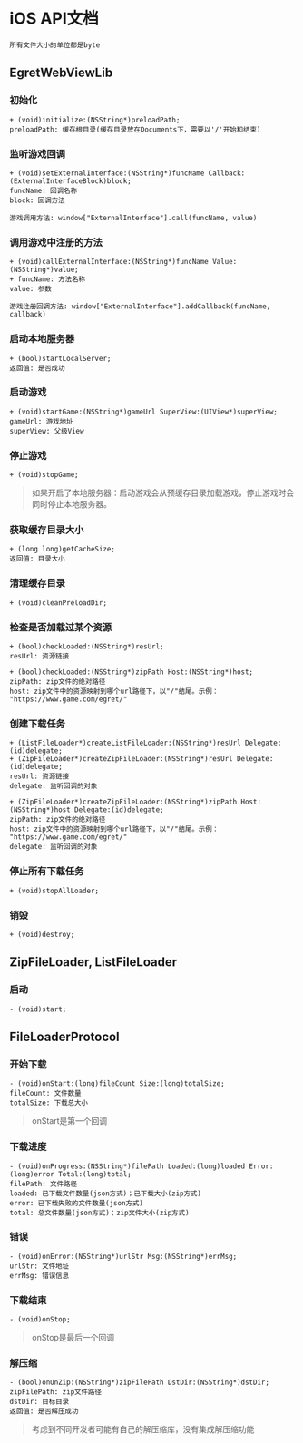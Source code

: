 # iOS API文档
```
所有文件大小的单位都是byte
```

## EgretWebViewLib

### 初始化
```
+ (void)initialize:(NSString*)preloadPath;
preloadPath: 缓存根目录(缓存目录放在Documents下，需要以'/'开始和结束)
```

### 监听游戏回调
```
+ (void)setExternalInterface:(NSString*)funcName Callback:(ExternalInterfaceBlock)block;
funcName: 回调名称
block: 回调方法

游戏调用方法: window["ExternalInterface"].call(funcName, value)
```

### 调用游戏中注册的方法
```
+ (void)callExternalInterface:(NSString*)funcName Value:(NSString*)value;
+ funcName: 方法名称
value: 参数

游戏注册回调方法: window["ExternalInterface"].addCallback(funcName, callback)
```

### 启动本地服务器
```
+ (bool)startLocalServer;
返回值: 是否成功
```

### 启动游戏
```
+ (void)startGame:(NSString*)gameUrl SuperView:(UIView*)superView;
gameUrl: 游戏地址
superView: 父级View
```

### 停止游戏
```
+ (void)stopGame;
```

> 如果开启了本地服务器：启动游戏会从预缓存目录加载游戏，停止游戏时会同时停止本地服务器。

### 获取缓存目录大小
```
+ (long long)getCacheSize;
返回值: 目录大小
```

### 清理缓存目录
```
+ (void)cleanPreloadDir;
```

### 检查是否加载过某个资源
```
+ (bool)checkLoaded:(NSString*)resUrl;
resUrl: 资源链接

+ (bool)checkLoaded:(NSString*)zipPath Host:(NSString*)host;
zipPath: zip文件的绝对路径
host: zip文件中的资源映射到哪个url路径下，以"/"结尾。示例： "https://www.game.com/egret/"
```

### 创建下载任务
```
+ (ListFileLoader*)createListFileLoader:(NSString*)resUrl Delegate:(id)delegate;
+ (ZipFileLoader*)createZipFileLoader:(NSString*)resUrl Delegate:(id)delegate;
resUrl: 资源链接
delegate: 监听回调的对象

+ (ZipFileLoader*)createZipFileLoader:(NSString*)zipPath Host:(NSString*)host Delegate:(id)delegate;
zipPath: zip文件的绝对路径
host: zip文件中的资源映射到哪个url路径下，以"/"结尾。示例： "https://www.game.com/egret/"
delegate: 监听回调的对象
```

### 停止所有下载任务
```
+ (void)stopAllLoader;
```

### 销毁
```
+ (void)destroy;
```

## ZipFileLoader, ListFileLoader

### 启动
```
- (void)start;
```

## FileLoaderProtocol

### 开始下载
```
- (void)onStart:(long)fileCount Size:(long)totalSize;
fileCount: 文件数量
totalSize: 下载总大小
```
> onStart是第一个回调

### 下载进度
```
- (void)onProgress:(NSString*)filePath Loaded:(long)loaded Error:(long)error Total:(long)total;
filePath: 文件路径
loaded: 已下载文件数量(json方式)；已下载大小(zip方式)
error: 已下载失败的文件数量(json方式)
total: 总文件数量(json方式)；zip文件大小(zip方式)
```

### 错误
```
- (void)onError:(NSString*)urlStr Msg:(NSString*)errMsg;
urlStr: 文件地址
errMsg: 错误信息
```

### 下载结束
```
- (void)onStop;
```
> onStop是最后一个回调

### 解压缩
```
- (bool)onUnZip:(NSString*)zipFilePath DstDir:(NSString*)dstDir;
zipFilePath: zip文件路径
dstDir: 目标目录
返回值: 是否解压成功
```
> 考虑到不同开发者可能有自己的解压缩库，没有集成解压缩功能

